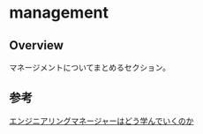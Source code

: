 # management

## Overview

マネージメントについてまとめるセクション。

## 参考

[エンジニアリングマネージャーはどう学んでいくのか](https://speakerdeck.com/expajp/how-do-engineering-managers-continue-to-learn-and-grow)
